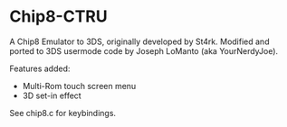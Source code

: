 Chip8-CTRU
=========

A Chip8 Emulator to 3DS, originally developed by St4rk.
Modified and ported to 3DS usermode code by Joseph LoManto (aka YourNerdyJoe).

Features added:
- Multi-Rom touch screen menu
- 3D set-in effect

See chip8.c for keybindings.
